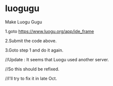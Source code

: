 # luogugu
Make Luogu Gugu


1.goto https://www.luogu.org/app/ide_frame

2.Submit the code above.

3.Goto step 1 and do it again.

//Update : It seems that Luogu used another server.

//So this should be refixed.

//I'll try to fix it in late Oct. 
